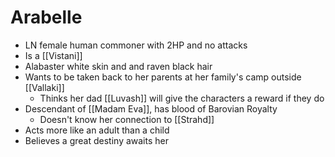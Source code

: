 # Arabelle
* LN female human commoner with 2HP and no attacks
* Is a [[Vistani]]
* Alabaster white skin and and raven black hair
* Wants to be taken back to her parents at her family's camp outside [[Vallaki]]
  * Thinks her dad [[Luvash]] will give the characters a reward if they do
* Descendant of [[Madam Eva]], has blood of Barovian Royalty
  * Doesn't know her connection to [[Strahd]]
* Acts more like an adult than a child
* Believes a great destiny awaits her